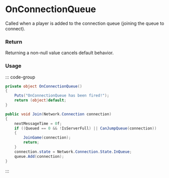 # OnConnectionQueue
<Badge type="info" text="Queue"/>[<Badge type="danger" text="Carbon Compatible"/>](https://github.com/CarbonCommunity/Carbon)[<Badge type="warning" text="Oxide Compatible"/>](https://github.com/OxideMod/Oxide.Rust)
Called when a player is added to the connection queue (joining the queue to connect).

### Return
Returning a non-null value cancels default behavior.

### Usage
::: code-group
```csharp [Example]
private object OnConnectionQueue()
{
	Puts("OnConnectionQueue has been fired!");
	return (object)default;
}
```
```csharp [Source — Assembly-CSharp @ ConnectionQueue]
public void Join(Network.Connection connection)
{
	nextMessageTime = 0f;
	if ((Queued == 0 && !IsServerFull) || CanJumpQueue(connection))
	{
		JoinGame(connection);
		return;
	}
	connection.state = Network.Connection.State.InQueue;
	queue.Add(connection);
}

```
:::
